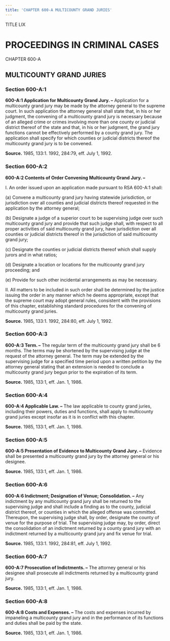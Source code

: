 ```yaml
---
title: 'CHAPTER 600-A MULTICOUNTY GRAND JURIES'
---
```


TITLE LIX
                                             
PROCEEDINGS IN CRIMINAL CASES
=============================

CHAPTER 600-A
                                             
MULTICOUNTY GRAND JURIES
------------------------

### Section 600-A:1

 **600-A:1 Application for Multicounty Grand Jury. –** Application
for a multicounty grand jury may be made by the attorney general to the
supreme court. In such application the attorney general shall state
that, in his or her judgment, the convening of a multicounty grand jury
is necessary because of an alleged crime or crimes involving more than
one county or judicial district thereof of the state and that, in his or
her judgment, the grand jury functions cannot be effectively performed
by a county grand jury. The application shall specify for which counties
or judicial districts thereof the multicounty grand jury is to be
convened.

**Source.** 1985, 133:1. 1992, 284:79, eff. July 1, 1992.

### Section 600-A:2

 **600-A:2 Contents of Order Convening Multicounty Grand Jury. –**
                                             
 I. An order issued upon an application made pursuant to RSA 600-A:1
shall:
                                             
 (a) Convene a multicounty grand jury having statewide
jurisdiction, or jurisdiction over all counties and judicial districts
thereof requested in the application by the attorney general;
                                             
 (b) Designate a judge of a superior court to be supervising judge
over such multicounty grand jury and provide that such judge shall, with
respect to all proper activities of said multicounty grand jury, have
jurisdiction over all counties or judicial districts thereof in the
jurisdiction of said multicounty grand jury;
                                             
 (c) Designate the counties or judicial districts thereof which
shall supply jurors and in what ratios;
                                             
 (d) Designate a location or locations for the multicounty grand
jury proceeding; and
                                             
 (e) Provide for such other incidental arrangements as may be
necessary.
                                             
 II. All matters to be included in such order shall be determined by
the justice issuing the order in any manner which he deems appropriate,
except that the supreme court may adopt general rules, consistent with
the provisions of this chapter, establishing standard procedures for the
convening of multicounty grand juries.

**Source.** 1985, 133:1. 1992, 284:80, eff. July 1, 1992.

### Section 600-A:3

 **600-A:3 Term. –** The regular term of the multicounty grand jury
shall be 6 months. The terms may be shortened by the supervising judge
at the request of the attorney general. The term may be extended by the
supervising judge for a specified time period upon a written petition by
the attorney general stating that an extension is needed to conclude a
multicounty grand jury begun prior to the expiration of its term.

**Source.** 1985, 133:1, eff. Jan. 1, 1986.

### Section 600-A:4

 **600-A:4 Applicable Law. –** The law applicable to county grand
juries, including their powers, duties and functions, shall apply to
multicounty grand juries except insofar as it is in conflict with this
chapter.

**Source.** 1985, 133:1, eff. Jan. 1, 1986.

### Section 600-A:5

 **600-A:5 Presentation of Evidence to Multicounty Grand Jury. –**
Evidence shall be presented a multicounty grand jury by the attorney
general or his designee.

**Source.** 1985, 133:1, eff. Jan. 1, 1986.

### Section 600-A:6

 **600-A:6 Indictment; Designation of Venue; Consolidation. –** Any
indictment by any multicounty grand jury shall be returned to the
supervising judge and shall include a finding as to the county, judicial
district thereof, or counties in which the alleged offense was
committed. Thereupon, the supervising judge shall, by order, designate
the county of venue for the purpose of trial. The supervising judge may,
by order, direct the consolidation of an indictment returned by a county
grand jury with an indictment returned by a multicounty grand jury and
fix venue for trial.

**Source.** 1985, 133:1. 1992, 284:81, eff. July 1, 1992.

### Section 600-A:7

 **600-A:7 Prosecution of Indictments. –** The attorney general or
his designee shall prosecute all indictments returned by a multicounty
grand jury.

**Source.** 1985, 133:1, eff. Jan. 1, 1986.

### Section 600-A:8

 **600-A:8 Costs and Expenses. –** The costs and expenses incurred by
impaneling a multicounty grand jury and in the performance of its
functions and duties shall be paid by the state.

**Source.** 1985, 133:1, eff. Jan. 1, 1986.
